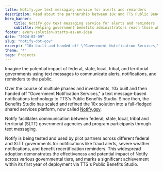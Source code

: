 ```yaml
---
title: Notify.gov text messaging service for alerts and reminders
description: Read about the partnership between 10x and TTS Public Benefits Studio's Notify.gov — helping benefits administrators stay in touch with benefit recipients.
hero_banner:
    title: Notify.gov text messaging service for alerts and reminders
    subtitle: Helping government benefits administrators reach those who need help most
footer: every-solution-starts-as-an-idea
date: "2024-02-09"
slug: "notify-dot-gov"
excerpt: "10x built and handed off \"Government Notification Services,\" a text message-based notifications technology to TTS's Public Benefits Studio."
theme: '4'
tags: Projects
---
```


<p class="usa-intro">  
    Imagine the potential impact of federal, state, local, tribal, and territorial governments using text messages to communicate alerts, notifications, and reminders to the public.
</p>

Over the course of multiple phases and investments, 10x built and then handed off "Government Notification Services," a text message-based notifications technology to TTS's Public Benefits Studio. Since then, the Benefits Studio has scaled and refined the 10x solution into a full-fledged shared services platform, now called <a class="usa-link usa-link--external" rel="noreferrer" href="https://beta.notify.gov/">Notify.gov</a>. 

Notify facilitates communication between federal, state, local, tribal and territorial (SLTT) government agencies and program participants through text messaging. 

Notify is being tested and used by pilot partners across different federal and SLTT governments for notifications like fraud alerts, severe weather notifications, and benefit recertification reminders. This widespread adoption demonstrates the effectiveness and potential impact of Notify across various governmental tiers, and marks  a significant achievement within its first year of deployment via TTS's Public Benefits Studio.